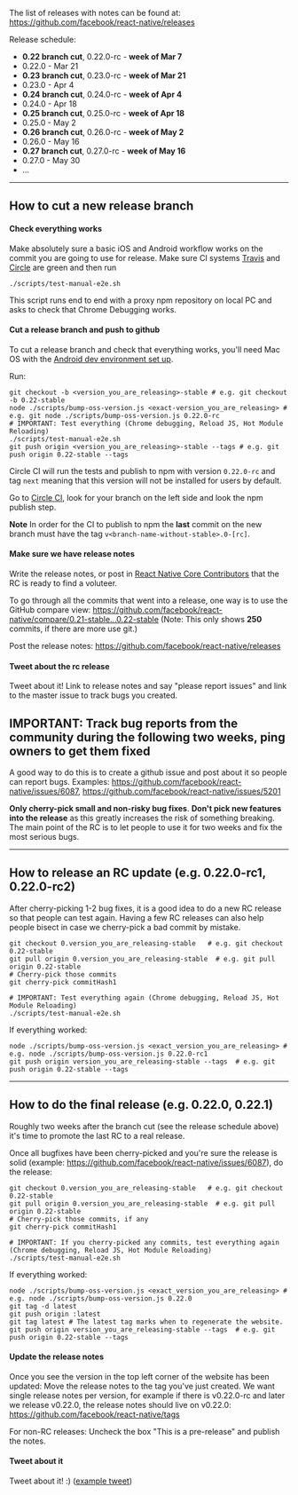 The list of releases with notes can be found at:
https://github.com/facebook/react-native/releases

Release schedule:

- **0.22 branch cut**, 0.22.0-rc - **week of Mar 7**
- 0.22.0 - Mar 21
- **0.23 branch cut**, 0.23.0-rc - **week of Mar 21**
- 0.23.0 - Apr 4
- **0.24 branch cut**, 0.24.0-rc - **week of Apr 4**
- 0.24.0 - Apr 18
- **0.25 branch cut**, 0.25.0-rc - **week of Apr 18**
- 0.25.0 - May 2
- **0.26 branch cut**, 0.26.0-rc - **week of May 2**
- 0.26.0 - May 16
- **0.27 branch cut**, 0.27.0-rc - **week of May 16**
- 0.27.0 - May 30
- ...

-------------------

## How to cut a new release branch

#### Check everything works

Make absolutely sure a basic iOS and Android workflow works on the commit you are going to use for release.
Make sure CI systems [Travis](https://travis-ci.org/facebook/react-native) and [Circle](https://circleci.com/gh/facebook/react-native)
are green and then run

```
./scripts/test-manual-e2e.sh
```

This script runs end to end with a proxy npm repository on local PC and asks to check that Chrome Debugging works.

#### Cut a release branch and push to github

To cut a release branch and check that everything works, you'll need Mac OS with the
[Android dev environment set up](https://github.com/facebook/react-native/blob/master/ReactAndroid/README.md).

Run:

```
git checkout -b <version_you_are_releasing>-stable # e.g. git checkout -b 0.22-stable
node ./scripts/bump-oss-version.js <exact-version_you_are_releasing> # e.g. git node ./scripts/bump-oss-version.js 0.22.0-rc
# IMPORTANT: Test everything (Chrome debugging, Reload JS, Hot Module Reloading)
./scripts/test-manual-e2e.sh
git push origin <version_you_are_releasing>-stable --tags # e.g. git push origin 0.22-stable --tags
```

Circle CI will run the tests and publish to npm with version `0.22.0-rc` and tag `next` meaning that
this version will not be installed for users by default.

Go to [Circle CI](https://circleci.com/gh/facebook/react-native), look for your branch on the left side and look the npm publish step.

**Note** In order for the CI to publish to npm the **last** commit on the new branch must have the tag `v<branch-name-without-stable>.0-[rc]`.

#### Make sure we have release notes

Write the release notes, or post in [React Native Core Contributors](https://www.facebook.com/groups/reactnativeoss/) that the RC is ready to find a voluteer.

To go through all the commits that went into a release, one way is to use the GitHub compare view: https://github.com/facebook/react-native/compare/0.21-stable...0.22-stable (Note: This only shows **250** commits, if there are more use git.)

Post the release notes: https://github.com/facebook/react-native/releases

#### Tweet about the rc release

Tweet about it! Link to release notes and say "please report issues" and link to the master issue to track bugs you created.

## IMPORTANT: Track bug reports from the community during the following two weeks, ping owners to get them fixed

A good way to do this is to create a github issue and post about it so people can report bugs. Examples: https://github.com/facebook/react-native/issues/6087, https://github.com/facebook/react-native/issues/5201

**Only cherry-pick small and non-risky bug fixes**. **Don't pick new features into the release** as this greatly increases the risk of something breaking. The main point of the RC is to let people to use it for two weeks and fix the most serious bugs.

-------------------

## How to release an RC update (e.g. 0.22.0-rc1, 0.22.0-rc2)

After cherry-picking 1-2 bug fixes, it is a good idea to do a new RC release so that people can test again. Having a few RC releases can also help people bisect in case we cherry-pick a bad commit by mistake.

```
git checkout 0.version_you_are_releasing-stable   # e.g. git checkout 0.22-stable
git pull origin 0.version_you_are_releasing-stable  # e.g. git pull origin 0.22-stable
# Cherry-pick those commits
git cherry-pick commitHash1

# IMPORTANT: Test everything again (Chrome debugging, Reload JS, Hot Module Reloading)
./scripts/test-manual-e2e.sh
```

If everything worked:

```
node ./scripts/bump-oss-version.js <exact_version_you_are_releasing> # e.g. node ./scripts/bump-oss-version.js 0.22.0-rc1
git push origin version_you_are_releasing-stable --tags  # e.g. git push origin 0.22-stable --tags
````

-------------------

## How to do the final release (e.g. 0.22.0, 0.22.1)

Roughly two weeks after the branch cut (see the release schedule above) it's time to promote the last RC to a real release.

Once all bugfixes have been cherry-picked and you're sure the release is solid (example: https://github.com/facebook/react-native/issues/6087), do the release:

```
git checkout 0.version_you_are_releasing-stable   # e.g. git checkout 0.22-stable
git pull origin 0.version_you_are_releasing-stable  # e.g. git pull origin 0.22-stable
# Cherry-pick those commits, if any
git cherry-pick commitHash1

# IMPORTANT: If you cherry-picked any commits, test everything again (Chrome debugging, Reload JS, Hot Module Reloading)
./scripts/test-manual-e2e.sh
```

If everything worked:

```
node ./scripts/bump-oss-version.js <exact_version_you_are_releasing> # e.g. node ./scripts/bump-oss-version.js 0.22.0
git tag -d latest
git push origin :latest
git tag latest # The latest tag marks when to regenerate the website.
git push origin version_you_are_releasing-stable --tags  # e.g. git push origin 0.22-stable --tags
```

#### Update the release notes

Once you see the version in the top left corner of the website has been updated:
Move the release notes to the tag you've just created. We want single release notes per version,
for example if there is v0.22.0-rc and later we release v0.22.0, the release notes should live on v0.22.0:
https://github.com/facebook/react-native/tags

For non-RC releases: Uncheck the box "This is a pre-release" and publish the notes.

#### Tweet about it

Tweet about it! :) ([example tweet](https://twitter.com/grabbou/status/701510554758856704))
